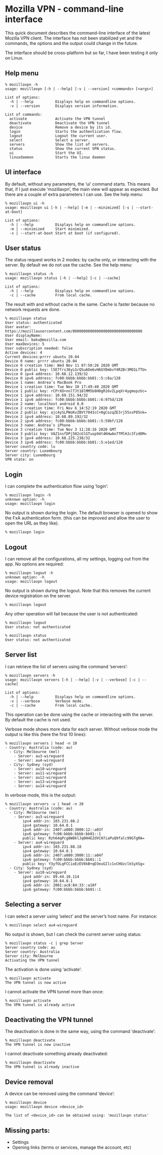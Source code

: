 # Mozilla VPN - command-line interface

This quick document describes the command-line interface of the latest Mozilla
VPN client. The interface has not been stabilized yet and the commands, the
options and the output could change in the future.

The interface should be cross-platform but so far, I have been testing it only
on Linux.

## Help menu

```
% mozillavpn -h
usage: mozillavpn [-h | --help] [-v | --version] <commands> [<args>]

List of options:
  -h | --help          Displays help on commandline options.
  -v | --version       Displays version information.

List of commands:
  activate             Activate the VPN tunnel
  deactivate           Deactivate the VPN tunnel
  device               Remove a device by its id.
  login                Starts the authentication flow.
  logout               Logout the current user.
  select               Select a server.
  servers              Show the list of servers.
  status               Show the current VPN status.
  ui                   Start the UI.
  linuxdaemon          Starts the linux daemon
```

## UI interface

By default, without any parameters, the ‘ui’ command starts. This means that,
if I just execute ‘mozillavpn’, the main view will appear as expected. But
there are a couple of extra parameters I can use. See the help menu:

```
% mozillavpn ui -h
usage: mozillavpn ui [-h | --help] [-m | --minimized] [-s | --start-at-boot]

List of options:
  -h | --help          Displays help on commandline options.
  -m | --minimized     Start minimized.
  -s | --start-at-boot Start at boot (if configured).
```

## User status

The status request works in 2 modes: by cache only, or interacting with the
server. By default we do not use the cache. See the help menu:

```
% mozillavpn status -h
usage: mozillavpn status [-h | --help] [-c | --cache]

List of options:
  -h | --help          Displays help on commandline options.
  -c | --cache         From local cache.
```

The result with and without cache is the same. Cache is faster because no
network requests are done.

```
% mozillavpn status
User status: authenticated
User avatar: https://mozillausercontent.com/00000000000000000000000000000000
User displayName:
User email: baku@mozilla.com
User maxDevices: 5
User subscription needed: false
Active devices: 4
Current devices:prrrr ubuntu 20.04
Device 0 name: prrrr ubuntu 20.04
Device 0 creation time: Wed Nov 11 07:50:26 2020 GMT
Device 0 public key: l5E7frs36yLGrQSuAOe6vH6GYDmbvY4R2Br3MO1LfTU=
Device 0 ipv4 address: 10.68.12.139/32
Device 0 ipv6 address: fc00:bbbb:bbbb:bb01::5:c8a/128
Device 1 name: Andrea’s MacBook Pro
Device 1 creation time: Tue Nov 10 17:49:40 2020 GMT
Device 1 public key: rCPrXO+nnlTJt18lMM5b8H0gR16vZLpqXr4ygmopzUc=
Device 1 ipv4 address: 10.69.151.94/32
Device 1 ipv6 address: fc00:bbbb:bbbb:bb01::6:975d/128
Device 2 name: localhost android 8.0
Device 2 creation time: Fri Nov 6 14:52:19 2020 GMT
Device 2 public key: ajc4ySLPWoKvZBVt7043cC+0gCozqZE3rj55xsP85nk=
Device 2 ipv4 address: 10.68.89.192/32
Device 2 ipv6 address: fc00:bbbb:bbbb:bb01::5:59bf/128
Device 3 name: Andrea’s iPhone
Device 3 creation time: Tue Nov 3 11:28:16 2020 GMT
Device 3 public key: VAZ1nsfDPj502cGlGTuxp94t4KHwAn7TMlHJc3fzd0M=
Device 3 ipv4 address: 10.68.225.238/32
Device 3 ipv6 address: fc00:bbbb:bbbb:bb01::5:e1ed/128
Server country code: lu
Server country: Luxembourg
Server city: Luxembourg
VPN state: on
```

## Login

I can complete the authentication flow using ‘login’:

```
% mozillavpn login -h
unknown option: -h
usage: mozillavpn login
```

No output is shown during the login. The default browser is opened to show the
FxA authentication form. (this can be improved and allow the user to open the
URL as they like).

```
% mozillavpn login
```

## Logout

I can remove all the configurations, all my settings, logging out from the app.
No options are required:

```
% mozillavpn logout -h
unknown option: -h
usage: mozillavpn logout
```

No output is shown during the logout. Note that this removes the current device
registration on the server.

```
% mozillavpn logout
```

Any other operation will fail because the user is not authenticated:

```
% mozillavpn logout
User status: not authenticated

% mozillavpn status
User status: not authenticated
```

## Server list

I can retrieve the list of servers using the command ‘servers’:

```
% mozillavpn servers -h
usage: mozillavpn servers [-h | --help] [-v | --verbose] [-c | --cache]

List of options:
  -h | --help          Displays help on commandline options.
  -v | --verbose       Verbose mode.
  -c | --cache         From local cache.
```

This operation can be done using the cache or interacting with the server. By
default the cache is not used.

Verbose mode shows more data for each server. Without verbose mode the output
is like this (here the first 10 lines):

```
% mozillavpn servers | head -n 10
- Country: Australia (code: au)
  - City: Melbourne (mel)
    - Server: au3-wireguard
    - Server: au4-wireguard
  - City: Sydney (syd)
    - Server: au10-wireguard
    - Server: au11-wireguard
    - Server: au12-wireguard
    - Server: au13-wireguard
    - Server: au14-wireguard
```

In verbose mode, this is the output:

```
% mozillavpn servers -v | head -n 20
- Country: Australia (code: au)
  - City: Melbourne (mel)
    - Server: au3-wireguard
        ipv4 addr-in: 103.231.88.2
        ipv4 gateway: 10.64.0.1
        ipv6 addr-in: 2407:a080:3000:12::a03f
        ipv6 gateway: fc00:bbbb:bbbb:bb01::1
        public key: Rzh64qPcg8W8klJq0H4EZdVCH7iaPuQ9falc99GTgRA=
    - Server: au4-wireguard
        ipv4 addr-in: 103.231.88.18
        ipv4 gateway: 10.64.0.1
        ipv6 addr-in: 2407:a080:3000:11::a04f
        ipv6 gateway: fc00:bbbb:bbbb:bb01::1
        public key: Y3yfOLqFCCioEzEV8kB+qD3euGIlc1vCHOzclkSyXSg=
  - City: Sydney (syd)
    - Server: au10-wireguard
        ipv4 addr-in: 89.44.10.114
        ipv4 gateway: 10.64.0.1
        ipv6 addr-in: 2001:ac8:84:33::a10f
        ipv6 gateway: fc00:bbbb:bbbb:bb01::1
```

## Selecting a server

I can select a server using ‘select’ and the server’s host name. For instance:

```
% mozillavpn select au4-wireguard
```

No output is shown, but I can check the current server using status:

```
% mozillavpn status -c | grep Server
Server country code: au
Server country: Australia
Server city: Melbourne
Activating the VPN tunnel
```

The activation is done using ‘activate’:

```
% mozillavpn activate
The VPN tunnel is now active
```

I cannot activate the VPN tunnel more than once:

```
% mozillavpn activate
The VPN tunnel is already active
```

## Deactivating the VPN tunnel

The deactivation is done in the same way, using the command ‘deactivate’:

```
% mozillavpn deactivate
The VPN tunnel is now inactive
```

I cannot deactivate something already deactivated:

```
% mozillavpn deactivate
The VPN tunnel is already inactive
```

## Device removal

A device can be removed using the command ‘device’:

```
% mozillavpn device        
usage: mozillavpn device <device_id>

The list of <device_id> can be obtained using: 'mozillavpn status'
```

## Missing parts:

- Settings
- Opening links (terms or services, manage the account, etc)
